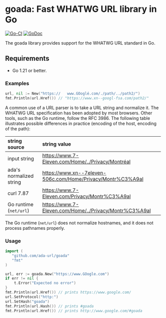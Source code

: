 # goada: Fast WHATWG URL library in Go
[![Go-CI](https://github.com/ada-url/goada/actions/workflows/ubuntu.yml/badge.svg)](https://github.com/ada-url/goada/actions/workflows/ubuntu.yml) 
[![GoDoc](https://godoc.org/github.com/ada-url/goada?status.svg)](https://godoc.org/github.com/ada-url/goada)

The goada library provides support for the WHATWG URL standard in Go.

## Requirements

- Go 1.21 or better.


### Examples

```Go
url, nil := New("https://	www.GOoglé.com/./path/../path2/")
fmt.Println(url.Href()) // "https://www.xn--googl-fsa.com/path2/"
```


A common use of a URL parser is to take a URL string and normalize it. 
The WHATWG URL specification has been adopted by most browsers.  Other tools, such as the Go runtime, follow the RFC 3986. 
The following table illustrates possible differences in practice (encoding of the host, encoding of the path):

| string source | string value |
|:--------------|:--------------|
| input string | https://www.7-Eleven.com/Home/../Privacy/Montréal |
| ada's normalized string | https://www.xn--7eleven-506c.com/Home/Privacy/Montr%C3%A9al |
| curl 7.87 | https://www.7-Eleven.com/Privacy/Montr%C3%A9al |
| Go runtime (`net/url`) | https://www.7-Eleven.com/Home/../Privacy/Montr%C3%A9al |

The Go runtime (`net/url`) does not normalize hostnames, and it does not process pathnames properly.

### Usage

```Go
import (
   "github.com/ada-url/goada"
   "fmt"
)

url, err := goada.New("https://www.GOogle.com")
if err != nil {
    t.Error("Expected no error")
}
fmt.Println(url.Href()) // prints https://www.google.com/
url.SetProtocol("http:")
url.SetHash("goada")
fmt.Println(url.Hash()) // prints #goada
fmt.Println(url.Href()) // prints http://www.google.com/#goada
```
